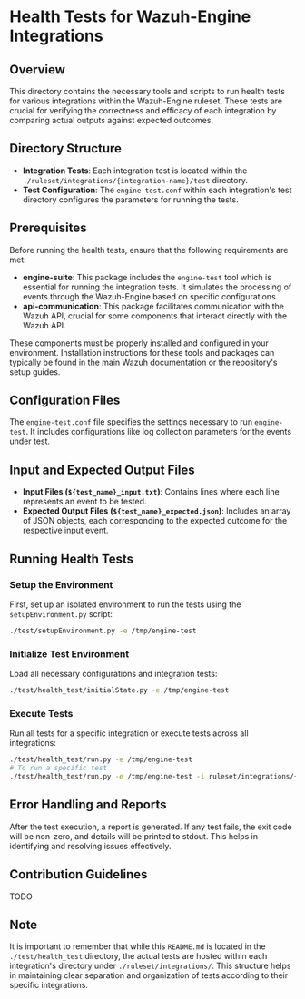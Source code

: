 # Health Tests for Wazuh-Engine Integrations

## Overview

This directory contains the necessary tools and scripts to run health tests for various integrations within the Wazuh-Engine ruleset. These tests are crucial for verifying the correctness and efficacy of each integration by comparing actual outputs against expected outcomes.

## Directory Structure

- **Integration Tests**: Each integration test is located within the `./ruleset/integrations/{integration-name}/test` directory.
- **Test Configuration**: The `engine-test.conf` within each integration's test directory configures the parameters for running the tests.


## Prerequisites

Before running the health tests, ensure that the following requirements are met:

- **engine-suite**: This package includes the `engine-test` tool which is essential for running the integration tests. It simulates the processing of events through the Wazuh-Engine based on specific configurations.
- **api-communication**: This package facilitates communication with the Wazuh API, crucial for some components that interact directly with the Wazuh API.

These components must be properly installed and configured in your environment. Installation instructions for these tools and packages can typically be found in the main Wazuh documentation or the repository's setup guides.


## Configuration Files

The `engine-test.conf` file specifies the settings necessary to run `engine-test`. It includes configurations like log collection parameters for the events under test.

## Input and Expected Output Files

- **Input Files (`${test_name}_input.txt`)**: Contains lines where each line represents an event to be tested.
- **Expected Output Files (`${test_name}_expected.json`)**: Includes an array of JSON objects, each corresponding to the expected outcome for the respective input event.

## Running Health Tests

### Setup the Environment

First, set up an isolated environment to run the tests using the `setupEnvironment.py` script:

```bash
./test/setupEnvironment.py -e /tmp/engine-test
```

### Initialize Test Environment

Load all necessary configurations and integration tests:

```bash
./test/health_test/initialState.py -e /tmp/engine-test
```

### Execute Tests

Run all tests for a specific integration or execute tests across all integrations:

```bash
./test/health_test/run.py -e /tmp/engine-test
# To run a specific test
./test/health_test/run.py -e /tmp/engine-test -i ruleset/integrations/{integration-name}/test/{test_name}_input.txt
```

## Error Handling and Reports

After the test execution, a report is generated. If any test fails, the exit code will be non-zero, and details will be printed to stdout. This helps in identifying and resolving issues effectively.

## Contribution Guidelines

TODO

## Note

It is important to remember that while this `README.md` is located in the `./test/health_test` directory, the actual tests are hosted within each integration's directory under `./ruleset/integrations/`. This structure helps in maintaining clear separation and organization of tests according to their specific integrations.
